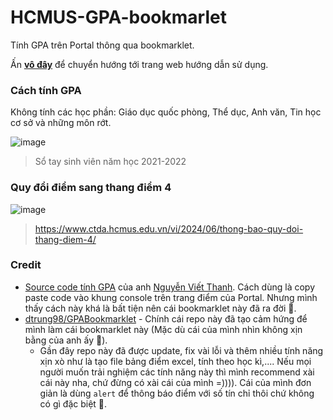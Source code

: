# HCMUS-GPA-bookmarlet
Tính GPA trên Portal thông qua bookmarklet.

Ấn [**vô đây**](https://ngntrgduc.github.io/HCMUS-GPA-bookmarklet) để chuyển hướng tới trang web hướng dẫn sử dụng.

### Cách tính GPA 
Không tính các học phần: Giáo dục quốc phòng, Thể dục, Anh văn, Tin học cơ sở và những môn rớt.

![image](https://user-images.githubusercontent.com/47920109/170811023-856c84e6-80e2-43fe-90f7-a1f62a8d9629.png)
> Sổ tay sinh viên năm học 2021-2022

### Quy đổi điểm sang thang điểm 4
![image](https://github.com/user-attachments/assets/8e21b6a8-f7f6-46ed-ad76-59a2695665e5)
> https://www.ctda.hcmus.edu.vn/vi/2024/06/thong-bao-quy-doi-thang-diem-4/


### Credit
- [Source code tính GPA](https://gist.github.com/shivaluma/e1f420be1d3cf8e6c6287539e8abcf89) 
của anh [Nguyễn Viết Thanh](https://github.com/shivaluma). 
Cách dùng là copy paste code vào khung console trên trang điểm của Portal. 
Nhưng mình thấy cách này khá là bất tiện nên cái bookmarklet này đã ra đời 🎉.
- [dtrung98/GPABookmarklet](https://github.com/dtrung98/GPABookmarklet) - Chính cái repo này đã tạo cảm hứng để mình làm cái bookmarklet này (Mặc dù cái của mình nhìn không xịn bằng của anh ấy 🥲).
    - Gần đây repo này đã được update, fix vài lỗi và thêm nhiều tính năng 
    xịn xò như là tạo file bảng điểm excel, tính theo học kì,.... Nếu mọi người 
    muốn trải nghiệm các tính năng này thì mình recommend xài cái này nha, chứ đừng có xài cái của mình =)))). Cái của mình đơn giản là dùng `alert` để thông báo điểm với số tín chỉ thôi chứ không có gì đặc biệt 🥲.
